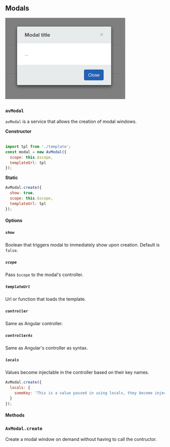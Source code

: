## Modals

![Modal](./docs/modal.png)

### `avModal`

`avModal` is a service that allows the creation of modal windows.  

**Constructor**
```js

import tpl from './template';
const modal = new AvModal({
  scope: this.$scope,
  templateUrl: tpl
});
```

**Static**
```js
AvModal.create({
  show: true,
  scope: this.$scope,
  templateUrl: tpl
});
```

#### Options

##### `show`
Boolean that triggers modal to immediately show upon creation.  Default is `false`.

##### `scope`
Pass `$scope` to the modal's controller.

##### `templateUrl`
Url or function that loads the template.

##### `controller`
Same as Angular controller.

##### `controllerAs`
Same as Angular's controller as syntax.

##### `locals`
Values become injectable in the controller based on their key names.

```js
AvModal.create({  
  locals: {
    someKey: 'This is a value passed in using locals, they become injectable values into the controller based on their key name.'
  }
});
```

#### Methods

### `AvModal.create`
Create a modal window on demand without having to call the contructor.





